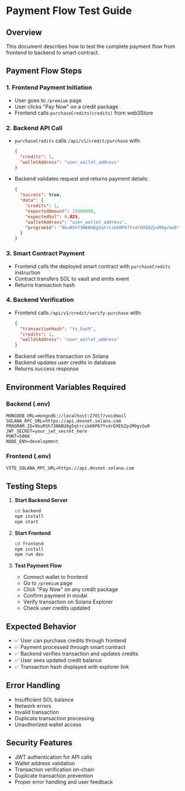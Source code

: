 # Payment Flow Test Guide

## Overview
This document describes how to test the complete payment flow from frontend to backend to smart contract.

## Payment Flow Steps

### 1. Frontend Payment Initiation
- User goes to `/premium` page
- User clicks "Pay Now" on a credit package
- Frontend calls `purchaseCredits(credits)` from web3Store

### 2. Backend API Call
- `purchaseCredits` calls `/api/v1/credit/purchase` with:
  ```json
  {
    "credits": 1,
    "walletAddress": "user_wallet_address"
  }
  ```
- Backend validates request and returns payment details:
  ```json
  {
    "success": true,
    "data": {
      "credits": 1,
      "expectedAmount": 25000000,
      "expectedSol": 0.025,
      "walletAddress": "user_wallet_address",
      "programId": "9kuRSh73N6BU8g5qtrcik6RP67YvdrDXE6ZpiM9gvSw9"
    }
  }
  ```

### 3. Smart Contract Payment
- Frontend calls the deployed smart contract with `purchaseCredits` instruction
- Contract transfers SOL to vault and emits event
- Returns transaction hash

### 4. Backend Verification
- Frontend calls `/api/v1/credit/verify-purchase` with:
  ```json
  {
    "transactionHash": "tx_hash",
    "credits": 1,
    "walletAddress": "user_wallet_address"
  }
  ```
- Backend verifies transaction on Solana
- Backend updates user credits in database
- Returns success response

## Environment Variables Required

### Backend (.env)
```
MONGODB_URL=mongodb://localhost:27017/voidmail
SOLANA_RPC_URL=https://api.devnet.solana.com
PROGRAM_ID=9kuRSh73N6BU8g5qtrcik6RP67YvdrDXE6ZpiM9gvSw9
JWT_SECRET=your_jwt_secret_here
PORT=5000
NODE_ENV=development
```

### Frontend (.env)
```
VITE_SOLANA_RPC_URL=https://api.devnet.solana.com
```

## Testing Steps

1. **Start Backend Server**
   ```bash
   cd backend
   npm install
   npm start
   ```

2. **Start Frontend**
   ```bash
   cd frontend
   npm install
   npm run dev
   ```

3. **Test Payment Flow**
   - Connect wallet to frontend
   - Go to `/premium` page
   - Click "Pay Now" on any credit package
   - Confirm payment in modal
   - Verify transaction on Solana Explorer
   - Check user credits updated

## Expected Behavior

- ✅ User can purchase credits through frontend
- ✅ Payment processed through smart contract
- ✅ Backend verifies transaction and updates credits
- ✅ User sees updated credit balance
- ✅ Transaction hash displayed with explorer link

## Error Handling

- Insufficient SOL balance
- Network errors
- Invalid transaction
- Duplicate transaction processing
- Unauthorized wallet access

## Security Features

- JWT authentication for API calls
- Wallet address validation
- Transaction verification on-chain
- Duplicate transaction prevention
- Proper error handling and user feedback 